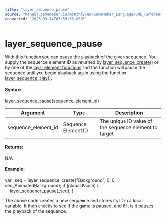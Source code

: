 ```yaml
---
title: "layer_sequence_pause"
source: "manual.gamemaker.io/monthly/en/GameMaker_Language/GML_Reference/Asset_Management/Rooms/Sequence_Layers/layer_sequence_pause.htm"
converted: "2025-09-14T03:59:36.860Z"
---
```


# layer\_sequence\_pause

With this function you can pause the playback of the given sequence. You supply the sequence element ID as returned by [layer\_sequence\_create()](layer_sequence_create.md) or by one of the [layer element functions](../General_Layer_Functions/General_Layer_Functions.md) and the function will pause the sequence until you begin playback again using the function [layer\_sequence\_play()](layer_sequence_play.md).

#### Syntax:

layer\_sequence\_pause(sequence\_element\_id)

| Argument | Type | Description |
| --- | --- | --- |
| sequence_element_id | Sequence Element ID | The unique ID value of the sequence element to target |

#### Returns:

N/A

#### Example:

var \_seq = layer\_sequence\_create("Background", 0, 0, seq\_AnimatedBackground);
if (global.Pause)
{
    layer\_sequence\_pause(\_seq);
}

The above code creates a new sequence and stores its ID in a local variable. It then checks to see if the game is paused, and if it is it pauses the playback of the sequence.